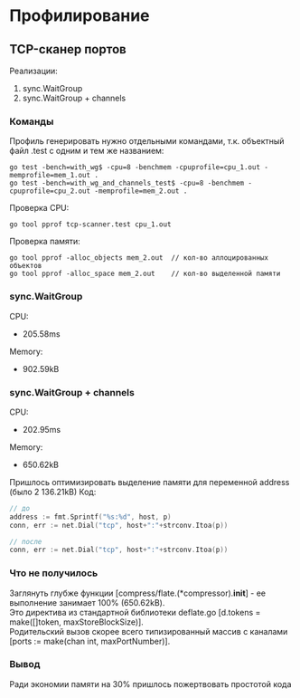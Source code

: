# Профилирование

## TCP-сканер портов
Реализации:
1) sync.WaitGroup
2) sync.WaitGroup + channels

### Команды

Профиль генерировать нужно отдельными командами, т.к. объектный файл .test с одним и тем же названием:
```
go test -bench=with_wg$ -cpu=8 -benchmem -cpuprofile=cpu_1.out -memprofile=mem_1.out .
go test -bench=with_wg_and_channels_test$ -cpu=8 -benchmem -cpuprofile=cpu_2.out -memprofile=mem_2.out .
```
Проверка CPU:
```
go tool pprof tcp-scanner.test cpu_1.out
```
Проверка памяти:
```
go tool pprof -alloc_objects mem_2.out  // кол-во аллоцированных объектов
go tool pprof -alloc_space mem_2.out    // кол-во выделенной памяти
```

### sync.WaitGroup

CPU:  
- 205.58ms  

Memory:  
- 902.59kB  

### sync.WaitGroup + channels

CPU:  
- 202.95ms   

Memory:
- 650.62kB

Пришлось оптимизировать выделение памяти для переменной address (было 2 136.21kB)
Код:
```go
// до
address := fmt.Sprintf("%s:%d", host, p)
conn, err := net.Dial("tcp", host+":"+strconv.Itoa(p))

// после
conn, err := net.Dial("tcp", host+":"+strconv.Itoa(p))
```

### Что не получилось
  
Заглянуть глубже функции [compress/flate.(*compressor).**init**] - ее выполнение занимает 100% (650.62kB).  
Это директива из стандартной библиотеки deflate.go [d.tokens = make([]token, maxStoreBlockSize)].  
Родительский вызов скорее всего типизированный массив с каналами [ports := make(chan int, maxPortNumber)].  

### Вывод

Ради экономии памяти на 30% пришлось пожертвовать простотой кода
